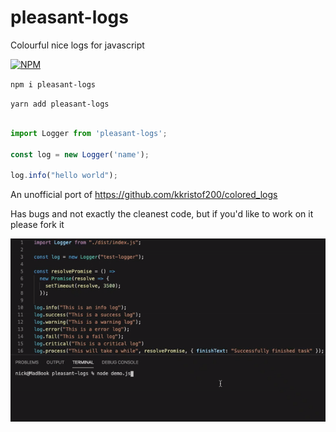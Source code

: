 # pleasant-logs

Colourful nice logs for javascript

[![NPM](https://nodei.co/npm/pleasant-logs.png)](https://www.npmjs.com/package/pleasant-logs)

```npm i pleasant-logs```

```yarn add pleasant-logs```

```javascript

import Logger from 'pleasant-logs';

const log = new Logger('name');

log.info("hello world");

```

An unofficial port of <https://github.com/kkristof200/colored_logs>

Has bugs and not exactly the cleanest code, but if you'd like to work on it please fork it

![screenshot](pleasant-logs.gif)

